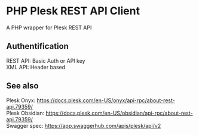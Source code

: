 # PHP Plesk REST API Client
A PHP wrapper for Plesk REST API  

Authentification
-
REST API: Basic Auth or API key  
XML API: Header based

  
  
See also
-
Plesk Onyx: https://docs.plesk.com/en-US/onyx/api-rpc/about-rest-api.79359/  
Plesk Obsidian: https://docs.plesk.com/en-US/obsidian/api-rpc/about-rest-api.79359/  
Swagger spec: https://app.swaggerhub.com/apis/plesk/api/v2
